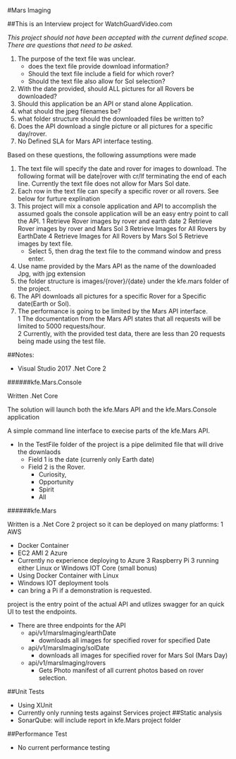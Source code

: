 #Mars Imaging


##This is an Interview project for WatchGuardVideo.com

*This project should not have been accepted with the current defined scope.  There are questions that need to be asked.*
1.	The purpose of the text file was unclear.  
	- does the text file provide download information?	
	- Should the text file include a field for which rover?
	- Should the text file also allow for Sol selection?
2.	With the date provided, should ALL pictures for all Rovers be downloaded?
3.	Should this application be an API or stand alone Application.
4.	what should the jpeg filenames be?
5.	what folder structure should the downloaded files be written to?
6.	Does the API download a single picture or all pictures for a specific day/rover.  
7.  No Defined SLA for Mars API interface testing.

Based on these questions, the following assumptions were made
1.	The text file will specify the date and rover for images to download.
	The following format will be date|rover with cr/lf terminating the end of each line.
	Currently the text file does not allow for Mars Sol date.
2.	Each row in the text file can specify a specific rover or all rovers.  See below for furture explination
3.	This project will mix a console application and API to accomplish the assumed goals
	the console application will be an easy entry point to call the API.
  1 Retrieve Rover images by rover and earth date
  2 Retrieve Rover images by rover and Mars Sol
  3 Retrieve Images for All Rovers by EarthDate
  4 Retrieve Images for All Rovers by Mars Sol
  5 Retrieve images by text file.
    - Select 5, then drag the text file to the command window and press enter.
4.	Use name provided by the Mars API as the name of the downloaded Jpg, with jpg extension
5.	the folder structure is images/{rover}/{date} under the kfe.mars folder of the project.  
6.	The API downloads all pictures for a specific Rover for a Specific date(Earth or Sol).
7.  The performance is going to be limited by the Mars API interface.  
  1 The documentation from the Mars API states that all requests will be limited to 5000 requests/hour.  
  2 Currently, with the provided test data, there are less than 20 requests being made using the test file.

##Notes:
* Visual Studio 2017 .Net Core 2

######kfe.Mars.Console

Written .Net Core 

The solution will launch both the kfe.Mars API and the kfe.Mars.Console application

A simple command line interface to execise parts of the kfe.Mars API.

- In the TestFile folder of the project is a pipe delimited file that will drive the downlaods
  - Field 1 is the date (currenly only Earth date)
  - Field 2 is the Rover.  
    - Curiosity, 
	- Opportunity
	- Spirit 
	- All

######kfe.Mars

Written is a .Net Core 2 project so it can be deployed on many platforms:
1 AWS
  - Docker Container
  - EC2 AMI
2 Azure
  - Currently no experience deploying to Azure
3 Raspberry Pi 3 running either Linux or Windows IOT Core (small bonus)
  - Using Docker Container with Linux
  - Windows IOT deployment tools
  - can bring a Pi if a demonstration is requested.

project is the entry point of the actual API and utlizes swagger for an quick UI to test the endpoints.
- There are three endpoints for the API
  - api/v1/marsImaging/earthDate
    * downloads all images for specified rover for specified Date
  - api/v1/marsImaging/solDate
	* downloads all images for specified rover for Mars Sol (Mars Day)
  - api/v1/marsImaging/rovers
	* Gets Photo manifest of all current photos based on rover selection.

##Unit Tests
- Using XUnit
- Currently only running tests against Services project
##Static analysis
- SonarQube: will include report in kfe.Mars project folder

##Performance Test
- No current performance testing


